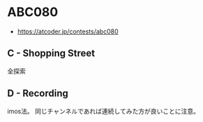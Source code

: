 # ABC080
* https://atcoder.jp/contests/abc080


## C - Shopping Street
全探索


## D - Recording
imos法。
同じチャンネルであれば連続してみた方が良いことに注意。
